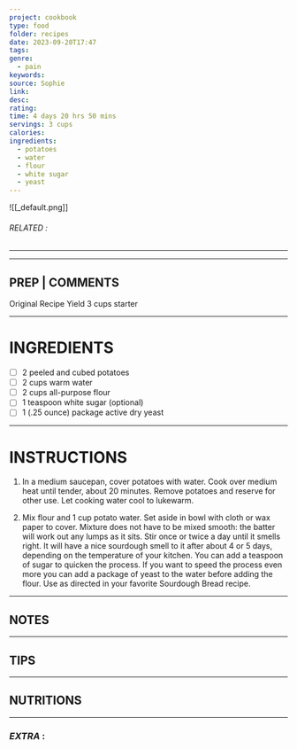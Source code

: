 ```yaml
---
project: cookbook
type: food
folder: recipes
date: 2023-09-20T17:47
tags: 
genre:
  - pain
keywords: 
source: Sophie
link: 
desc: 
rating: 
time: 4 days 20 hrs 50 mins
servings: 3 cups
calories: 
ingredients:
  - potatoes
  - water
  - flour
  - white sugar
  - yeast
---
```


![[_default.png]]
###### *RELATED* : 
---


---
## PREP | COMMENTS

Original Recipe Yield 3 cups starter

---
# INGREDIENTS

- [ ] 2 peeled and cubed potatoes
- [ ] 2 cups warm water
- [ ] 2 cups all-purpose flour
- [ ] 1 teaspoon white sugar (optional)
- [ ] 1 (.25 ounce) package active dry yeast

---
# INSTRUCTIONS

1. In a medium saucepan, cover potatoes with water. Cook over medium heat until tender, about 20 minutes. Remove potatoes and reserve for other use. Let cooking water cool to lukewarm.
    
2. Mix flour and 1 cup potato water. Set aside in bowl with cloth or wax paper to cover. Mixture does not have to be mixed smooth: the batter will work out any lumps as it sits. Stir once or twice a day until it smells right. It will have a nice sourdough smell to it after about 4 or 5 days, depending on the temperature of your kitchen. You can add a teaspoon of sugar to quicken the process. If you want to speed the process even more you can add a package of yeast to the water before adding the flour. Use as directed in your favorite Sourdough Bread recipe.

---
## NOTES



---
## TIPS



---
## NUTRITIONS



---
### *EXTRA* :



